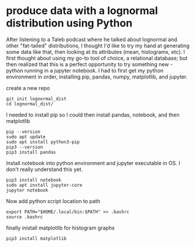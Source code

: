 # produce data with a lognormal distribution using Python
After listening to a Taleb podcast where he talked about lognormal and other "fat-tailed" distributions, I thought I'd like to try my hand at generating some data like that, then looking at its attributes (mean, histograms, etc).  I first thought about using my go-to tool of choice, a relational database; but then realized that this is a perfect opportunity to try something new - python running in a jupyter notebook.  I had to first get my python environment in order, installing pip, pandas, numpy, matplotlib, and jupyter.



create a new repo
```
git init lognormal_dist
cd lognormal_dist/
```

I needed to install pip so I could then install pandas, notebook, and then matplotlib
```
pip --version
sudo apt update
sudo apt install python3-pip
pip3 --version
pip3 install pandas
```

Install notebook into python environment and jupyter executable in OS.  I don't really understand this yet.
```
pip3 install notebook
sudo apt install jupyter-core
jupyter notebook
```

Now add python script location to path
```
export PATH="$HOME/.local/bin:$PATH" >> .bashrc
source .bashrc
```

finally inistall matplotlib for histogram graphs
```
pip3 install matplotlib
```
